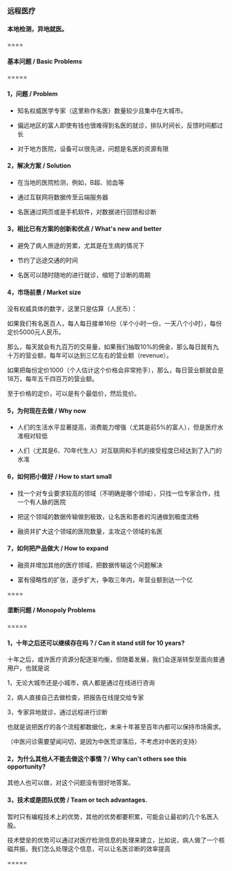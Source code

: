 ### 远程医疗

#### 本地检测，异地就医。

====

#### 基本问题 / Basic Problems

=====

#### 1，问题 / Problem

- 知名权威医学专家（这里称作名医）数量较少且集中在大城市。

- 偏远地区的富人即使有钱也很难得到名医的就诊，排队时间长，反馈时间都过长

- 对于地方医院，设备可以很先进，问题是名医的资源有限

#### 2，解决方案 / Solution

- 在当地的医院检测，例如，B超、验血等

- 通过互联网将数据传至云端服务器

- 名医通过网页或是手机软件，对数据进行回馈和诊断

#### 3，相比已有方案的创新和优点 / What's new and better

- 避免了病人旅途的劳累，尤其是在生病的情况下

- 节约了远途交通的时间

- 名医可以随时随地的进行就诊，缩短了诊断的周期

#### 4，市场前景 / Market size

没有权威具体的数字，这里只是估算（人民币）：

如果我们有名医百人，每人每日接单16份（半个小时一份，一天八个小时），每份定价5000元人民币。

那么，每天就会有九百万的交易量，如果我们抽取10%的佣金，那么每日就有九十万的营业额，每年可以达到三亿左右的营业额（revenue）。

如果把每份定价1000（个人估计这个价格会非常抢手），那么，每日营业额就会是18万，每年五千四百万的营业额。

至于价格的定价，可以是有个最低价，然后竞价。

#### 5，为何现在去做 / Why now

- 人们的生活水平显著提高，消费能力增强（尤其是前5%的富人），但是医疗水准相对较低

- 人们（尤其是6、70年代生人）对互联网和手机的接受程度已经达到了入门的水准

#### 6，如何把小做好 / How to start small

- 找一个对专业要求较高的领域（不明确是哪个领域），只找一位专家合作，找一个有人脉的医院

- 把这个领域的数据传输做到极致，让名医和患者的沟通做到极度流畅

- 融资并扩大这个领域的医院数量，主攻这个领域的名医

#### 7，如何把产品做大 / How to expand

- 融资并增加其他的医疗领域，把数据传输这个问题解决

- 富有侵略性的扩张，逐步扩大，争取三年内，年营业额到达一个亿

====

#### 垄断问题 / Monopoly Problems

=====

#### 1，十年之后还可以继续存在吗？/ Can it stand still for 10 years?

十年之后，或许医疗资源分配逐渐均衡，但随着发展，我们会逐渐转型至面向普通用户，也就是说

1，无论大城市还是小城市，病人都是通过在线进行咨询

2，病人直接自己去做检查，把报告在线提交给专家

3，专家异地就诊，通过远程进行诊断

也就是说把医疗的各个流程都数据化，未来十年甚至百年内都可以保持市场需求。

（中医问诊需要望闻问切，是因为中医荒谬落后，不考虑对中医的支持）

#### 2，为什么其他人不能去做这个事情？/ Why can't others see this opportunity?

其他人也可以做，对这个问题没有很好地答案。

#### 3，技术或是团队优势 / Team or tech advantages.

暂时只有编程技术上的优势，其他的优势都要积累，可能会让最初的几个名医入股。

技术壁垒的优势可以通过对医疗检测信息的处理来建立，比如说，病人做了一个核磁共振，我们怎么处理这个信息，可以让名医诊断的效率提高

=====
